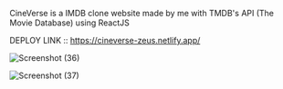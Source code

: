 CineVerse is a IMDB clone website made by me with TMDB's API (The Movie Database) using ReactJS


DEPLOY LINK :: https://cineverse-zeus.netlify.app/

![Screenshot (36)](https://github.com/anishsinhaa/Cineverse/assets/119957644/2b6909b5-220d-4bae-9b05-86b314cbf7e0)

![Screenshot (37)](https://github.com/anishsinhaa/Cineverse/assets/119957644/543e65a9-af57-46d6-881a-645074377709)

